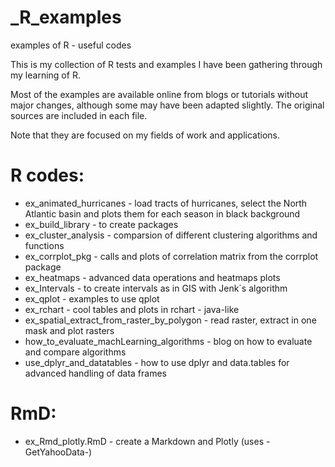 # _R_examples
examples of R - useful codes

This is my collection of R tests and examples I have been gathering through my learning of R. 

Most of the examples are available online from blogs or tutorials without major changes, although some may have been adapted slightly. The original sources are included in each file. 

Note that they are focused on my fields of work and applications. 

# R codes: 
- ex_animated_hurricanes - load tracts of hurricanes, select the North Atlantic basin and plots them for each season in black background 
- ex_build_library - to create packages 
- ex_cluster_analysis - comparsion of different clustering algorithms and functions
- ex_corrplot_pkg - calls and plots of correlation matrix from the corrplot package 
- ex_heatmaps - advanced data operations and heatmaps plots 
- ex_Intervals - to create intervals as in GIS with Jenk´s algorithm
- ex_qplot - examples to use qplot 
- ex_rchart - cool tables and plots in rchart - java-like 
- ex_spatial_extract_from_raster_by_polygon  - read raster, extract in one mask and plot rasters 
- how_to_evaluate_machLearning_algorithms - blog on how to evaluate and compare algorithms 
- use_dplyr_and_datatables - how to use dplyr and data.tables for advanced handling of data frames 

# RmD: 
- ex_Rmd_plotly.RmD - create a Markdown and Plotly (uses -GetYahooData-)


